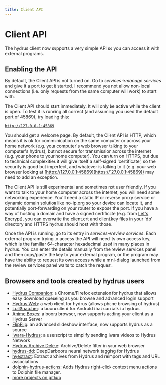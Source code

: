 ```yaml
---
title: Client API
---
```


# Client API

The hydrus client now supports a very simple API so you can access it with external programs.

## Enabling the API

By default, the Client API is not turned on. Go to _services->manage services_ and give it a port to get it started. I recommend you not allow non-local connections (i.e. only requests from the same computer will work) to start with.

The Client API should start immediately. It will only be active while the client is open. To test it is running all correct (and assuming you used the default port of 45869), try loading this:

[`http://127.0.0.1:45869`](http://127.0.0.1:45869)

You should get a welcome page. By default, the Client API is HTTP, which means it is ok for communication on the same computer or across your home network (e.g. your computer's web browser talking to your computer's hydrus), but not secure for transmission across the internet (e.g. your phone to your home computer). You can turn on HTTPS, but due to technical complexities it will give itself a self-signed 'certificate', so the security is good but imperfect, and whatever is talking to it (e.g. your web browser looking at [https://127.0.0.1:45869](https://127.0.0.1:45869)) may need to add an exception.

The Client API is still experimental and sometimes not user friendly. If you want to talk to your home computer across the internet, you will need some networking experience. You'll need a static IP or reverse proxy service or dynamic domain solution like no-ip.org so your device can locate it, and potentially port-forwarding on your router to expose the port. If you have a way of hosting a domain and have a signed certificate (e.g. from [Let's Encrypt](https://letsencrypt.org/)), you can overwrite the client.crt and client.key files in your 'db' directory and HTTPS hydrus should host with those.

Once the API is running, go to its entry in _services->review services_. Each external program trying to access the API will need its own access key, which is the familiar 64-character hexadecimal used in many places in hydrus. You can enter the details manually from the review services panel and then copy/paste the key to your external program, or the program may have the ability to request its own access while a mini-dialog launched from the review services panel waits to catch the request.

## Browsers and tools created by hydrus users

* [Hydrus Companion](https://gitgud.io/prkc/hydrus-companion): a Chrome/Firefox extension for hydrus that allows easy download queueing as you browse and advanced login support
* [Hydrus Web](https://github.com/floogulinc/hydrus-web): a web client for hydrus (allows phone browsing of hydrus)
* [LoliSnatcher](https://github.com/NO-ob/LoliSnatcher_Droid): a booru client for Android that can talk to hydrus
* [Anime Boxes](https://www.animebox.es/): a booru browser, now supports adding your client as a Hydrus Server
* [FlipFlip](https://ififfy.github.io/flipflip/#/): an advanced slideshow interface, now supports hydrus as a source
* [Iwara-Hydrus](https://github.com/GoAwayNow/Iwara-Hydrus): a userscript to simplify sending Iwara videos to Hydrus Network
* [Hydrus Archive Delete](https://gitgud.io/koto/hydrus-archive-delete): Archive/Delete filter in your web browser
* [hydrus-dd](https://gitgud.io/koto/hydrus-dd): DeepDanbooru neural network tagging for Hydrus
* [hyextract](https://github.com/floogulinc/hyextract): Extract archives from Hydrus and reimport with tags and URL associations
* [dolphin-hydrus-actions](https://gitgud.io/prkc/dolphin-hydrus-actions): Adds Hydrus right-click context menu actions to Dolphin file manager.
* [more projects on github](https://github.com/stars/hydrusnetwork/lists/hydrus-related-projects)
